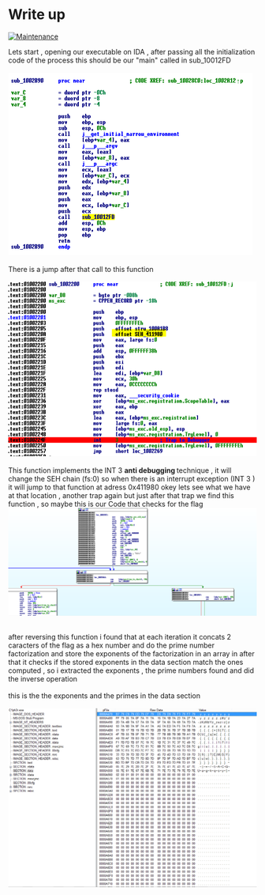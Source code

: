 # Write up 
[![Maintenance](https://img.shields.io/badge/Hard-200ptns-red.svg)](https://bitbucket.org/lbesson/ansi-colors)


Lets start ,  opening our executable on IDA , after passing all the initialization code of the process this should be our "main" called in sub_10012FD <br/> <br/>
<img src="first_function.PNG"> 
<br/><br/>
There is a jump after that call to this function <br/> <br/>
<img src="trap.PNG"> <br/> <br/>
This function implements the INT 3  <b> anti debugging </b> technique , it will change the SEH chain (fs:0) so when there is an interrupt exception (INT 3 ) it will jump to that function at adress 0x411980 okey lets see what we have at that location , another trap again but just after that  trap we find this function , so maybe this is our Code that checks for the flag 
 <img src="truefunction.PNG"><br/> <br/>
 
 after reversing this function i found that at each iteration it concats 2 caracters of the flag as a hex number and do the prime number factorization and store the  exponents of the factorization in an array in  after that it checks if the stored exponents in the data section match the ones computed , so i extracted the exponents , the prime numbers found and did the inverse operation <br/><br/>
 this is the the exponents and the primes in the data section <br/><br/>
 <img src="peview.PNG">
